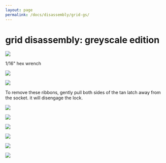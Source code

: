 ```yaml
---
layout: page
permalink: /docs/disassembly/grid-gs/
---
```


# grid disassembly: greyscale edition

![](/docs/disassembly/images/tech-hardware-disassembly-gs64-01.jpg)

1/16" hex wrench



![](/docs/disassembly/images/tech-hardware-disassembly-gs64-02.jpg)



![](/docs/disassembly/images/tech-hardware-disassembly-gs64-03.jpg)

To remove these ribbons, gently pull both sides of the tan latch away from the socket. it will disengage the lock.

![](/docs/disassembly/images/tech-hardware-disassembly-gs64-04.jpg)



![](/docs/disassembly/images/tech-hardware-disassembly-gs64-05.jpg)



![](/docs/disassembly/images/tech-hardware-disassembly-gs64-06.jpg)



![](/docs/disassembly/images/tech-hardware-disassembly-gs64-07.jpg)




![](/docs/disassembly/images/tech-hardware-disassembly-gs64-08.jpg)




![](/docs/disassembly/images/tech-hardware-disassembly-gs64-09.jpg)